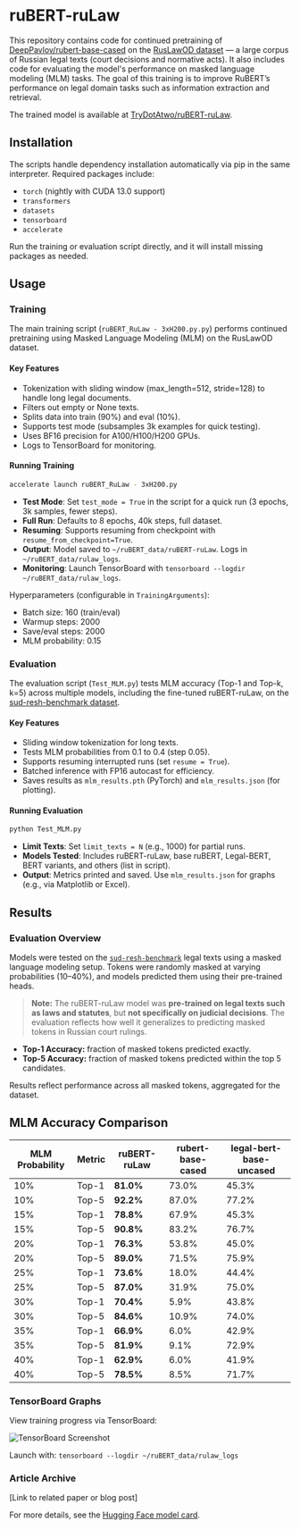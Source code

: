 # ruBERT-ruLaw

This repository contains code for continued pretraining of [DeepPavlov/rubert-base-cased](https://huggingface.co/DeepPavlov/rubert-base-cased) on the [RusLawOD dataset](https://huggingface.co/datasets/irlspbru/RusLawOD) — a large corpus of Russian legal texts (court decisions and normative acts). It also includes code for evaluating the model's performance on masked language modeling (MLM) tasks. The goal of this training is to improve RuBERT’s performance on legal domain tasks such as information extraction and retrieval.

The trained model is available at [TryDotAtwo/ruBERT-ruLaw](https://huggingface.co/TryDotAtwo/ruBERT-ruLaw).

## Installation

The scripts handle dependency installation automatically via pip in the same interpreter. Required packages include:

- `torch` (nightly with CUDA 13.0 support)
- `transformers`
- `datasets`
- `tensorboard`
- `accelerate`

Run the training or evaluation script directly, and it will install missing packages as needed.

## Usage

### Training

The main training script (`ruBERT_RuLaw - 3xH200.py.py`) performs continued pretraining using Masked Language Modeling (MLM) on the RusLawOD dataset.

#### Key Features
- Tokenization with sliding window (max_length=512, stride=128) to handle long legal documents.
- Filters out empty or None texts.
- Splits data into train (90%) and eval (10%).
- Supports test mode (subsamples 3k examples for quick testing).
- Uses BF16 precision for A100/H100/H200 GPUs.
- Logs to TensorBoard for monitoring.

#### Running Training
```bash
accelerate launch ruBERT_RuLaw - 3xH200.py
```

- **Test Mode**: Set `test_mode = True` in the script for a quick run (3 epochs, 3k samples, fewer steps).
- **Full Run**: Defaults to 8 epochs, 40k steps, full dataset.
- **Resuming**: Supports resuming from checkpoint with `resume_from_checkpoint=True`.
- **Output**: Model saved to `~/ruBERT_data/ruBERT-ruLaw`. Logs in `~/ruBERT_data/rulaw_logs`.
- **Monitoring**: Launch TensorBoard with `tensorboard --logdir ~/ruBERT_data/rulaw_logs`.

Hyperparameters (configurable in `TrainingArguments`):
- Batch size: 160 (train/eval)
- Warmup steps: 2000
- Save/eval steps: 2000
- MLM probability: 0.15

### Evaluation

The evaluation script (`Test_MLM.py`) tests MLM accuracy (Top-1 and Top-k, k=5) across multiple models, including the fine-tuned ruBERT-ruLaw, on the [sud-resh-benchmark dataset](https://huggingface.co/datasets/lawful-good-project/sud-resh-benchmark).

#### Key Features
- Sliding window tokenization for long texts.
- Tests MLM probabilities from 0.1 to 0.4 (step 0.05).
- Supports resuming interrupted runs (set `resume = True`).
- Batched inference with FP16 autocast for efficiency.
- Saves results as `mlm_results.pth` (PyTorch) and `mlm_results.json` (for plotting).

#### Running Evaluation
```bash
python Test_MLM.py
```

- **Limit Texts**: Set `limit_texts = N` (e.g., 1000) for partial runs.
- **Models Tested**: Includes ruBERT-ruLaw, base ruBERT, Legal-BERT, BERT variants, and others (list in script).
- **Output**: Metrics printed and saved. Use `mlm_results.json` for graphs (e.g., via Matplotlib or Excel).

## Results

### Evaluation Overview

Models were tested on the [`sud-resh-benchmark`](https://huggingface.co/datasets/lawful-good-project/sud-resh-benchmark/tree/main) legal texts using a masked language modeling setup. Tokens were randomly masked at varying probabilities (10–40%), and models predicted them using their pre-trained heads.

> **Note:** The ruBERT-ruLaw model was **pre-trained on legal texts such as laws and statutes**, but **not specifically on judicial decisions**. The evaluation reflects how well it generalizes to predicting masked tokens in Russian court rulings.

* **Top-1 Accuracy:** fraction of masked tokens predicted exactly.
* **Top-5 Accuracy:** fraction of masked tokens predicted within the top 5 candidates.

Results reflect performance across all masked tokens, aggregated for the dataset.


## MLM Accuracy Comparison

|  MLM Probability  |  Metric  |  ruBERT-ruLaw  |  rubert-base-cased  |  legal-bert-base-uncased  |
|-------------------|----------|----------------|---------------------|---------------------------|
|        10%        |  Top-1   |   **81.0%**    |        73.0%        |           45.3%           |
|        10%        |  Top-5   |   **92.2%**    |        87.0%        |           77.2%           |
|        15%        |  Top-1   |   **78.8%**    |        67.9%        |           45.3%           |
|        15%        |  Top-5   |   **90.8%**    |        83.2%        |           76.7%           |
|        20%        |  Top-1   |   **76.3%**    |        53.8%        |           45.0%           |
|        20%        |  Top-5   |   **89.0%**    |        71.5%        |           75.9%           |
|        25%        |  Top-1   |   **73.6%**    |        18.0%        |           44.4%           |
|        25%        |  Top-5   |   **87.0%**    |        31.9%        |           75.0%           |
|        30%        |  Top-1   |   **70.4%**    |        5.9%         |           43.8%           |
|        30%        |  Top-5   |   **84.6%**    |        10.9%        |           74.0%           |
|        35%        |  Top-1   |   **66.9%**    |        6.0%         |           42.9%           |
|        35%        |  Top-5   |   **81.9%**    |        9.1%         |           72.9%           |
|        40%        |  Top-1   |   **62.9%**    |        6.0%         |           41.9%           |
|        40%        |  Top-5   |   **78.5%**    |        8.5%         |           71.7%           |


### TensorBoard Graphs

View training progress via TensorBoard:

![TensorBoard Screenshot](path/to/screenshot.png) <!-- Placeholder for actual screenshot -->

Launch with: `tensorboard --logdir ~/ruBERT_data/rulaw_logs`

### Article Archive

[Link to related paper or blog post] <!-- Placeholder for archive link -->

For more details, see the [Hugging Face model card](https://huggingface.co/TryDotAtwo/ruBERT-ruLaw).
